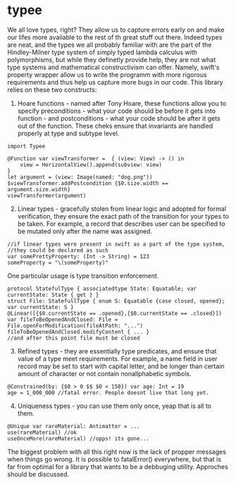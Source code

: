 # typee

We all love types, right? They allow us to capture errors early on and make our lifes more available to the rest of th great stuff out there.
Indeed types are neat, and the types we all probably familiar with are the part of the Hindley-Milner type system of simply typed lambda calculus with polymorphisms, but while they definetly provide help, they are not what type systems and mathematical constructivism can offer. Namely, swift's property wrapper allow us to write the programm with more rigorous requirements and thus help us capture more bugs in our code. This library relies on these two constructs:
1. Hoare functions - named after Tony Hoare, these functions allow you to specify preconditions - what your code should be before it gets into function - and postconditions - what your code should be after it gets out of the function. These cheks ensure that invariants are handled properly at type and subtype level.
```
import Typee

@Function var viewTransformer =  { (view: View) -> () in
    view = HorizontalView().append(subview: view)
}
let argument = (view: Image(named: "dog.png"))
$viewTransformer.addPostcondition {$0.size.width == argument.size.width}
viewTransformer(argument)
```
2. Linear types - gracefully stolen from linear logic and adopted for formal verification, they ensure the exact path of the transition for your types to be taken. For example, a record that describes user can be specified to be mutated only after the name was assigned.
```
//if linear types were present in swift as a part of the type system,
//they could be declared as such
var somePrettyProperty: (Int -> String) = 123
someProperty = "\(someProperty)"
```

One particular usage is type transition enforcement.
```
protocol StatefulType { associatedtype State: Equatable; var currentState: State { get } }
struct File: StatefullType { enum S: Equatable {case closed, opened}; var currentState: S }
@Linear([{$0.currentState == .opened},{$0.currentState == .closed}]) 
var fileToBeOpenedAndClosed: File = File.openForModification(fileAtPath: "...")
fileToBeOpenedAndClosed.modifyContent { ... }
//and after this point file must be closed
```
3. Refined types - they are essentially type predicates, and ensure that value of a type meet requirements. For example, a name field in user record may be set to start with capital letter, and be longer than certain amount of character or not contain nonallphabetic symbols.
```
@Constrained(by: {$0 > 0 $$ $0 < 150}) var age: Int = 19
age = 1_000_000 //fatal error. People doesnt live that long yet.
```
4. Uniqueness types - you can use them only once, yeap that is all to them.
```
@Unique var rareMaterial: Antimatter = ...
use(rareMaterial) //ok
useOnceMore(rareMaterial) //opps! its gone...
```

The biggest problem with all this right now is the lack of propper messages when things go wrong. It is possible to fatalError() everywhere, but that is far from optimal for a library that wants to be a debbuging utility. Approches should be discussed. 
